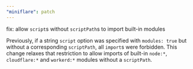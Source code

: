 ```yaml
---
"miniflare": patch
---
```


fix: allow `script`s without `scriptPath`s to import built-in modules

Previously, if a string `script` option was specified with `modules: true` but without a corresponding `scriptPath`, all `import`s were forbidden. This change relaxes that restriction to allow imports of built-in `node:*`, `cloudflare:*` and `workerd:*` modules without a `scriptPath`.
